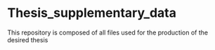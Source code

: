# Thesis_supplementary_data
This repository is composed of all files used for the production of the desired thesis
